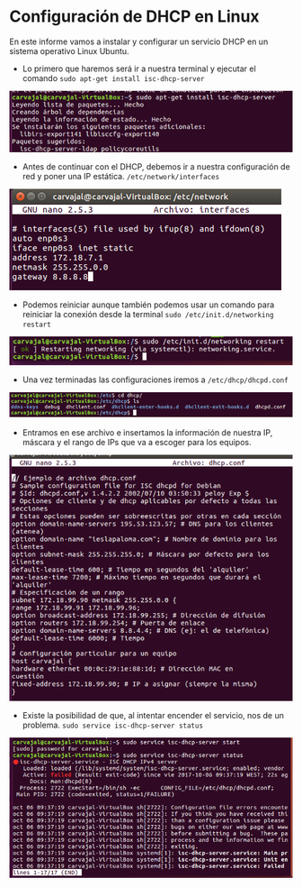# Configuración de DHCP en Linux

En este informe vamos a instalar y configurar un servicio DHCP en un sistema operativo Linux Ubuntu.

- Lo primero que haremos será ir a nuestra terminal y ejecutar el comando `sudo apt-get install isc-dhcp-server`

![1](./img/1.png)

- Antes de continuar con el DHCP, debemos ir a nuestra configuración de red y poner una IP estática. `/etc/network/interfaces`

![4](./img/7.png)

- Podemos reiniciar aunque también podemos usar un comando para reiniciar la conexión desde la terminal `sudo /etc/init.d/networking restart`

![5](./img/8.png)

- Una vez terminadas las configuraciones iremos a `/etc/dhcp/dhcpd.conf`

![2](./img/2.png)

- Entramos en ese archivo e insertamos la información de nuestra IP,  máscara y el rango de IPs que va a escoger para los equipos.

![3](./img/3.png)

- Existe la posibilidad de que, al intentar encender el servicio, nos de un problema. `sudo service isc-dhcp-server status`

![6](./img/6.png)

